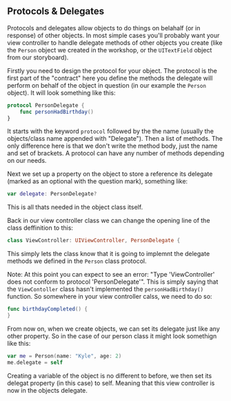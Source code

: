 ## Protocols & Delegates

Protocols and delegates allow objects to do things on belahalf (or in response) of other objects. In most simple cases you'll probably want your view controller to handle delegate methods of other objects you create (like the `Person` object we created in the workshop, or the `UITextField` object from our storyboard). 

Firstly you need to design the protocol for your object. The protocol is the first part of the "contract" here you define the methods the delegate will perform on behalf of the object in question (in our example the `Person` object). It will look something like this:

```swift
protocol PersonDelegate {
    func personHadBirthday()
}
```
It starts with the keyword `protocol` followed by the the name (usually the objects/class name appended with "Delegate"). Then a list of methods. The only difference here is that we don't write the method body, just the name and set of brackets. A protocol can have any number of methods depending on our needs. 

Next we set up a property on the object to store a reference its delegate (marked as an optional with the question mark), something like:

```swift
var delegate: PersonDelegate?
```
This is all thats needed in the object class itself.

Back in our view controller class we can change the opening line of the class deffinition to this:

```swift
class ViewController: UIViewController, PersonDelegate {
```
This simply lets the class know that it is going to implemnt the delegate methods we defined in the `Person` class protocol.

Note: At this point you can expect to see an error: "Type 'ViewController' does not conform to protocol 'PersonDelegate'". This is simply saying that the `ViewContoller` class hasn't implemented the `personHadBirthday()` function. So somewhere in your view controller calss, we need to do so:

```swift 
func birthdayCompleted() {
}
```
From now on, when we create objects, we can set its delegate just like any other property. So in the case of our person class it might look somethign like this:

```swift 
var me = Person(name: "Kyle", age: 2)
me.delegate = self
```
Creating a variable of the object is no different to before, we then set its delegat property (in this case) to self. Meaning that this view controller is now in the objects delegate. 











